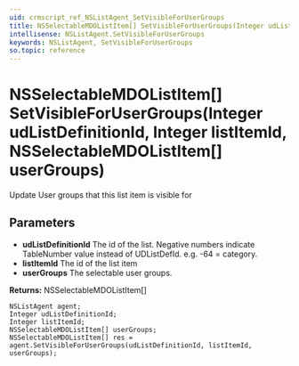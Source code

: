 ```yaml
---
uid: crmscript_ref_NSListAgent_SetVisibleForUserGroups
title: NSSelectableMDOListItem[] SetVisibleForUserGroups(Integer udListDefinitionId, Integer listItemId, NSSelectableMDOListItem[] userGroups)
intellisense: NSListAgent.SetVisibleForUserGroups
keywords: NSListAgent, SetVisibleForUserGroups
so.topic: reference
---
```


# NSSelectableMDOListItem[] SetVisibleForUserGroups(Integer udListDefinitionId, Integer listItemId, NSSelectableMDOListItem[] userGroups)

Update User groups that this list item is visible for

## Parameters

* **udListDefinitionId** The id of the list. Negative numbers indicate TableNumber value instead of UDListDefId. e.g. -64 = category.
* **listItemId** The id of the list item
* **userGroups** The selectable user groups.

**Returns:** NSSelectableMDOListItem[]

```crmscript
NSListAgent agent;
Integer udListDefinitionId;
Integer listItemId;
NSSelectableMDOListItem[] userGroups;
NSSelectableMDOListItem[] res = agent.SetVisibleForUserGroups(udListDefinitionId, listItemId, userGroups);
```

